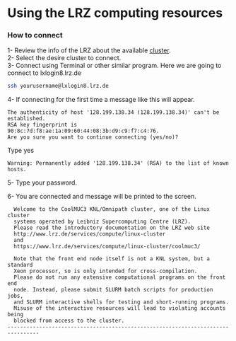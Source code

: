 # Using the LRZ computing resources

### How to connect
1- Review the info of the LRZ about the available [cluster](https://www.lrz.de/services/compute/linux-cluster/overview/).  
2- Select the desire cluster to connect.  
3- Connect using Terminal or other similar program. Here we are going to connect to lxlogin8.lrz.de   
```bash
ssh yourusername@lxlogin8.lrz.de
```    
4- If connecting for the first time a message like this will appear.  
```
The authenticity of host '128.199.138.34 (128.199.138.34)' can't be established.
RSA key fingerprint is 90:8c:7d:f8:ae:1a:09:60:44:08:3b:d9:c9:f7:c4:76.
Are you sure you want to continue connecting (yes/no)?
```  
Type yes  
```
Warning: Permanently added '128.199.138.34' (RSA) to the list of known hosts.
```  

5- Type your password.  

6- You are connected and message will be printed to the screen.  
```
  Welcome to the CoolMUC3 KNL/Omnipath cluster, one of the Linux cluster 
  systems operated by Leibniz Supercomputing Centre (LRZ).  
  Please read the introductory documentation on the LRZ web site
  http://www.lrz.de/services/compute/linux-cluster
  and 
  https://www.lrz.de/services/compute/linux-cluster/coolmuc3/
  
  Note that the front end node itself is not a KNL system, but a standard
  Xeon processor, so is only intended for cross-compilation.
  Please do not run any extensive computational programs on the front end 
  node. Instead, please submit SLURM batch scripts for production jobs, 
  and SLURM interactive shells for testing and short-running programs.
  Misuse of the interactive resources will lead to violating accounts being
  blocked from access to the cluster.
--------------------------------------------------------------------------------
```





